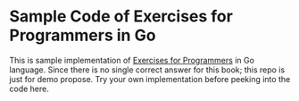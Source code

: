 # Sample Code of Exercises for Programmers in Go

This is sample implementation of [Exercises for Programmers](https://pragprog.com/book/bhwb/exercises-for-programmers) in Go language.  Since there is no single correct answer for this book; this repo is just for demo propose.  Try your own implementation before peeking into the code here.
